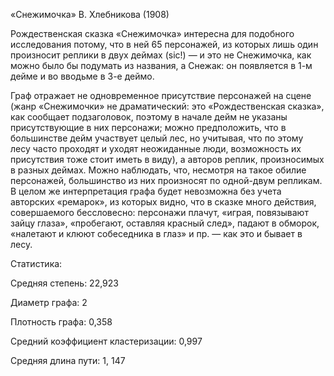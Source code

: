 «Снежимочка» В. Хлебникова (1908) 

Рождественская сказка «Снежимочка» интересна для подобного исследования потому, что в ней 65 персонажей, из которых лишь один произносит реплики в двух деймах (sic!) — и это не Снежимочка, как можно было бы подумать из названия, а Снежак: он появляется в 1-м дейме и во вводьме в 3-е деймо. 

Граф отражает не одновременное присутствие персонажей на сцене (жанр «Снежимочки» не драматический: это «Рождественская сказка», как сообщает подзаголовок, поэтому в начале дейм не указаны присутствующие в них персонажи; можно предположить, что в большинстве дейм участвует целый лес, но учитывая, что по этому лесу часто проходят и уходят неожиданные люди, возможность их присутствия тоже стоит иметь в виду), а авторов реплик, произносимых в разных деймах. Можно наблюдать, что, несмотря на такое обилие персонажей, большинство из них произносят по одной-двум репликам. В целом же интерпретация графа будет невозможна без учета авторских «ремарок», из которых видно, что в сказке много действия, совершаемого бессловесно: персонажи плачут, «играя, повязывают зайцу глаза», «пробегают, оставляя красный след», падают в обморок, «налетают и клюют собеседника в глаз» и пр. — как это и бывает в лесу.

Статистика:

Средняя степень: 22,923

Диаметр графа: 2

Плотность графа: 0,358

Средний коэффициент кластеризации: 0,997

Средняя длина пути: 1, 147
